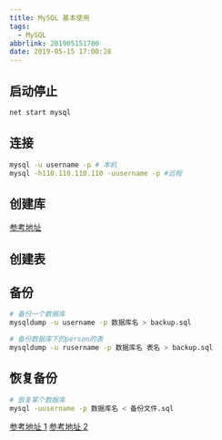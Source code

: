 ```yaml
---
title: MySQL 基本使用
tags:
  - MySQL
abbrlink: 201905151700
date: 2019-05-15 17:00:28
---
```


## 启动停止

```bash
net start mysql
```

## 连接

```bash
mysql -u username -p # 本机
mysql -h110.110.110.110 -uusername -p #远程
```

## 创建库

[参考地址](https://www.cnblogs.com/jiangxiaobo/p/7089345.html)

## 创建表

## 备份

```bash
# 备份一个数据库
mysqldump -u username -p 数据库名 > backup.sql

# 备份数据库下的person的表
mysqldump -u rusername -p 数据库名 表名 > backup.sql
```

## 恢复备份

```bash
# 恢复某个数据库
mysql -uusername -p 数据库名 < 备份文件.sql
```

[参考地址 1](https://www.cnblogs.com/chenqionghe/p/4848424.html)
[参考地址 2](https://www.cnblogs.com/kissdodog/p/4174421.html)
